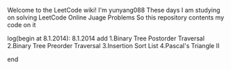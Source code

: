 Welcome to the LeetCode wiki! 
I'm yunyang088 
These days I am studying on solving LeetCode Online Juage Problems 
So this repository contents my code on it 

log(begin at 8.1.2014):
8.1.2014 
add 1.Binary Tree Postorder Traversal 
    2.Binary Tree Preorder Traversal 
    3.Insertion Sort List 
    4.Pascal's Triangle II

end
